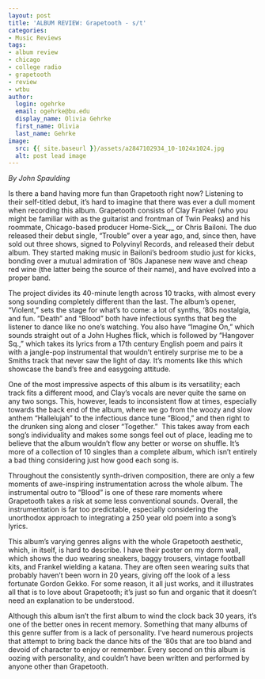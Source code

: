 ```yaml
---
layout: post
title: 'ALBUM REVIEW: Grapetooth - s/t'
categories:
- Music Reviews
tags:
- album review
- chicago
- college radio
- grapetooth
- review
- wtbu
author:
  login: ogehrke
  email: ogehrke@bu.edu
  display_name: Olivia Gehrke
  first_name: Olivia
  last_name: Gehrke
image:
  src: {{ site.baseurl }}/assets/a2847102934_10-1024x1024.jpg
  alt: post lead image
---
```


_By John Spaulding_

Is there a band having more fun than Grapetooth right now? Listening to their self-titled debut, it’s hard to imagine that there was ever a dull moment when recording this album. Grapetooth consists of Clay Frankel (who you might be familiar with as the guitarist and frontman of Twin Peaks) and his roommate, Chicago-based producer Home-Sick_,_ or Chris Bailoni. The duo released their debut single, “Trouble” over a year ago, and, since then, have sold out three shows, signed to Polyvinyl Records, and released their debut album. They started making music in Bailoni’s bedroom studio just for kicks, bonding over a mutual admiration of ‘80s Japanese new wave and cheap red wine (the latter being the source of their name), and have evolved into a proper band.

The project divides its 40-minute length across 10 tracks, with almost every song sounding completely different than the last. The album’s opener, “Violent,” sets the stage for what’s to come: a lot of synths, ‘80s nostalgia, and fun. “Death” and “Blood” both have infectious synths that beg the listener to dance like no one’s watching. You also have “Imagine On,” which sounds straight out of a John Hughes flick, which is followed by “Hangover Sq.,” which takes its lyrics from a 17th century English poem and pairs it with a jangle-pop instrumental that wouldn’t entirely surprise me to be a Smiths track that never saw the light of day. It’s moments like this which showcase the band’s free and easygoing attitude.

One of the most impressive aspects of this album is its versatility; each track fits a different mood, and Clay’s vocals are never quite the same on any two songs. This, however, leads to inconsistent flow at times, especially towards the back end of the album, where we go from the woozy and slow anthem “Hallelujah” to the infectious dance tune “Blood,” and then right to the drunken sing along and closer “Together.”  This takes away from each song’s individuality and makes some songs feel out of place, leading me to believe that the album wouldn’t flow any better or worse on shuffle. It’s more of a collection of 10 singles than a complete album, which isn’t entirely a bad thing considering just how good each song is.

Throughout the consistently synth-driven composition, there are only a few moments of awe-inspiring instrumentation across the whole album. The instrumental outro to “Blood” is one of these rare moments where Grapetooth takes a risk at some less conventional sounds. Overall, the instrumentation is far too predictable, especially considering the unorthodox approach to integrating a 250 year old poem into a song’s lyrics.

This album’s varying genres aligns with the whole Grapetooth aesthetic, which, in itself, is hard to describe. I have their poster on my dorm wall, which shows the duo wearing sneakers, baggy trousers, vintage football kits, and Frankel wielding a katana. They are often seen wearing suits that probably haven’t been worn in 20 years, giving off the look of a less fortunate Gordon Gekko. For some reason, it all just works, and it illustrates all that is to love about Grapetooth; it’s just so fun and organic that it doesn’t need an explanation to be understood.

Although this album isn’t the first album to wind the clock back 30 years, it’s one of the better ones in recent memory. Something that many albums of this genre suffer from is a lack of personality. I’ve heard numerous projects that attempt to bring back the dance hits of the ‘80s that are too bland and devoid of character to enjoy or remember. Every second on this album is oozing with personality, and couldn’t have been written and performed by anyone other than Grapetooth.